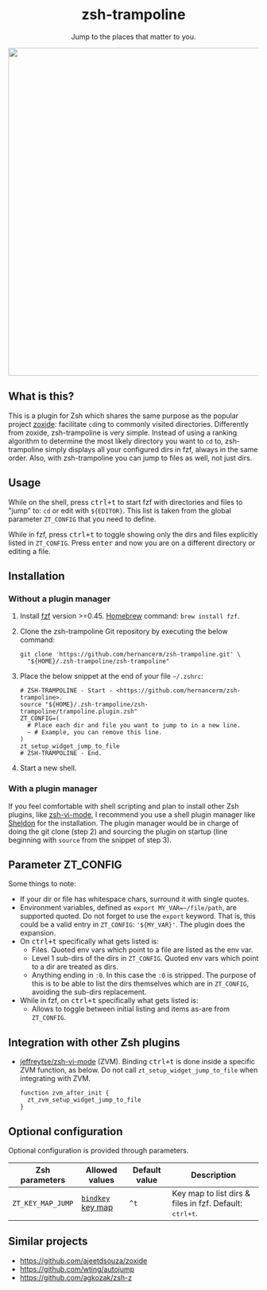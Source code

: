 <div align=center>
  <h1>zsh-trampoline</h1>
  <p>Jump to the places that matter to you.</p>
  <a href="https://asciinema.org/a/gLdAo5wNcwF1FEC8ZMTZT9krP" target="_blank">
    <img width=660 src="https://asciinema.org/a/gLdAo5wNcwF1FEC8ZMTZT9krP.svg" />
  </a>
</div>

## What is this?

This is a plugin for Zsh which shares the same purpose as the popular project
[zoxide](https://github.com/ajeetdsouza/zoxide): facilitate `cd`ing to commonly visited
directories. Differently from zoxide, zsh-trampoline is very simple. Instead of using a
ranking algorithm to determine the most likely directory you want to `cd` to,
zsh-trampoline simply displays all your configured dirs in fzf, always in the same order.
Also, with zsh-trampoline you can jump to files as well, not just dirs.

## Usage

While on the shell, press <kbd>ctrl+t</kbd> to start fzf with directories and files to
"jump" to: `cd` or edit with `${EDITOR}`. This list is taken from the global parameter
`ZT_CONFIG` that you need to define.

While in fzf, press <kbd>ctrl+t</kbd> to toggle showing only the dirs and files explicitly
listed in `ZT_CONFIG`. Press <kbd>enter</kbd> and now you are on a different directory or
editing a file.

## Installation

### Without a plugin manager

1. Install [fzf](https://github.com/junegunn/fzf) version >=0.45.
  [Homebrew](https://brew.sh/) command: `brew install fzf`.
2. Clone the zsh-trampoline Git repository by executing the below command:

    ```text
    git clone 'https://github.com/hernancerm/zsh-trampoline.git' \
      "${HOME}/.zsh-trampoline/zsh-trampoline"
    ```

3. Place the below snippet at the end of your file `~/.zshrc`:

    ```text
    # ZSH-TRAMPOLINE - Start - <https://github.com/hernancerm/zsh-trampoline>.
    source "${HOME}/.zsh-trampoline/zsh-trampoline/trampoline.plugin.zsh"
    ZT_CONFIG=(
      # Place each dir and file you want to jump to in a new line.
      ~ # Example, you can remove this line.
    )
    zt_setup_widget_jump_to_file
    # ZSH-TRAMPOLINE - End.
    ```

4. Start a new shell.

### With a plugin manager

If you feel comfortable with shell scripting and plan to install other Zsh plugins, like
[zsh-vi-mode](https://github.com/jeffreytse/zsh-vi-mode), I recommend you use a shell
plugin manager like [Sheldon](https://github.com/rossmacarthur/sheldon) for the
installation. The plugin manager would be in charge of doing the git clone (step 2) and
sourcing the plugin on startup (line beginning with `source` from the snippet of step 3).

## Parameter ZT_CONFIG

Some things to note:

- If your dir or file has whitespace chars, surround it with single quotes.
- Environment variables, defined as `export MY_VAR=~/file/path`, are supported quoted.
  Do not forget to use the `export` keyword. That is, this could be a valid entry in
  `ZT_CONFIG`: `'${MY_VAR}'`. The plugin does the expansion.
- On <kbd>ctrl+t</kbd> specifically what gets listed is:
  - Files. Quoted env vars which point to a file are listed as the env var.
  - Level 1 sub-dirs of the dirs in `ZT_CONFIG`. Quoted env vars which point to a dir are
    treated as dirs.
  - Anything ending in `:0`. In this case the `:0` is stripped. The purpose of this is to
    be able to list the dirs themselves which are in `ZT_CONFIG`, avoiding the sub-dirs
    replacement.
- While in fzf, on <kbd>ctrl+t</kbd> specifically what gets listed is:
  - Allows to toggle between initial listing and items as-are from `ZT_CONFIG`.

## Integration with other Zsh plugins

- [jeffreytse/zsh-vi-mode](https://github.com/jeffreytse/zsh-vi-mode) (ZVM).
Binding <kbd>ctrl+t</kbd> is done inside a specific ZVM function, as below. Do not call
`zt_setup_widget_jump_to_file` when integrating with ZVM.

    ```text
    function zvm_after_init {
      zt_zvm_setup_widget_jump_to_file
    }
    ```

## Optional configuration

Optional configuration is provided through parameters.

<table>
<thead>
<tr>
<th>Zsh parameters</th><th>Allowed values</th>
<th>Default value</th><th>Description</th>
</tr>
</thead>
<tbody>
<tr>
<td><code>ZT_KEY_MAP_JUMP</code></td>
<td>
<a href="https://github.com/rothgar/mastering-zsh/blob/master/docs/helpers/bindkey.md">
<code>bindkey</code> key map</a></td><td><code>^t</code></td>
<td>
Key map to list dirs & files in fzf. Default: <kbd>ctrl+t</kbd>.
</td>
</tr>
</tbody>
</table>

## Similar projects

- <https://github.com/ajeetdsouza/zoxide>
- <https://github.com/wting/autojump>
- <https://github.com/agkozak/zsh-z>
